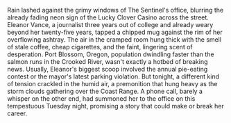 Rain lashed against the grimy windows of The Sentinel's office, blurring the already fading neon sign of the Lucky Clover Casino across the street.  Eleanor Vance, a journalist three years out of college and already weary beyond her twenty-five years, tapped a chipped mug against the rim of her overflowing ashtray. The air in the cramped room hung thick with the smell of stale coffee, cheap cigarettes, and the faint, lingering scent of desperation.  Port Blossom, Oregon, population dwindling faster than the salmon runs in the Crooked River, wasn't exactly a hotbed of breaking news.  Usually, Eleanor's biggest scoop involved the annual pie-eating contest or the mayor's latest parking violation.  But tonight, a different kind of tension crackled in the humid air, a premonition that hung heavy as the storm clouds gathering over the Coast Range.  A phone call, barely a whisper on the other end, had summoned her to the office on this tempestuous Tuesday night, promising a story that could make or break her career.
